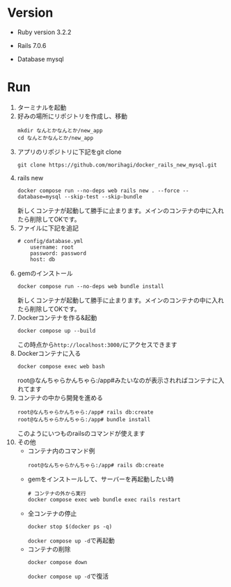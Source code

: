 # Version
* Ruby version
3.2.2

* Rails
7.0.6

* Database
mysql

# Run
1. ターミナルを起動
2. 好みの場所にリポジトリを作成し、移動
    ```
    mkdir なんとかなんとか/new_app
    cd なんとかなんとか/new_app
    ```
3. アプリのリポジトリに下記をgit clone
    ```
    git clone https://github.com/morihagi/docker_rails_new_mysql.git
    ```
5. rails new
    ```
    docker compose run --no-deps web rails new . --force --database=mysql --skip-test --skip-bundle
    ```
    新しくコンテナが起動して勝手に止まります。メインのコンテナの中に入れたら削除してOKです。
6. ファイルに下記を追記
    ```
    # config/database.yml
        username: root
        password: password
        host: db
    ```
8.  gemのインストール
    ```
    docker compose run --no-deps web bundle install
    ```
    新しくコンテナが起動して勝手に止まります。メインのコンテナの中に入れたら削除してOKです。
9. Dockerコンテナを作る&起動
    ```
    docker compose up --build
    ```
    この時点から`http://localhost:3000/`にアクセスできます
10. Dockerコンテナに入る
    ```
    docker compose exec web bash
    ```
    root@なんちゃらかんちゃら:/app#みたいなのが表示されればコンテナに入れてます
11. コンテナの中から開発を進める
    ```
    root@なんちゃらかんちゃら:/app# rails db:create
    root@なんちゃらかんちゃら:/app# bundle install
    ```
    このようにいつものrailsのコマンドが使えます
12.  その他
     - コンテナ内のコマンド例
        ```
        root@なんちゃらかんちゃら:/app# rails db:create
        ```
     - gemをインストールして、サーバーを再起動したい時
        ```
        # コンテナの外から実行
        docker compose exec web bundle exec rails restart
        ```
     - 全コンテナの停止
        ```
        docker stop $(docker ps -q)
        ```
        `docker compose up -d`で再起動
     - コンテナの削除
        ```
        docker compose down
        ```
        `docker compose up -d`で復活
